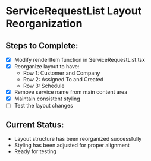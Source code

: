 # ServiceRequestList Layout Reorganization

## Steps to Complete:
- [x] Modify renderItem function in ServiceRequestList.tsx
- [x] Reorganize layout to have:
  - Row 1: Customer and Company
  - Row 2: Assigned To and Created
  - Row 3: Schedule
- [x] Remove service name from main content area
- [x] Maintain consistent styling
- [ ] Test the layout changes

## Current Status:
- Layout structure has been reorganized successfully
- Styling has been adjusted for proper alignment
- Ready for testing
